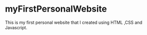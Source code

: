 # myFirstPersonalWebsite
This is my first personal website that I created using HTML ,CSS and Javascript.
